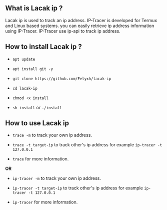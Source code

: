 ## What is Lacak ip ?

Lacak ip is used to track an ip address. IP-Tracer is developed for Termux and Linux based systems. you can easily retrieve ip address information using IP-Tracer. IP-Tracer use ip-api to track ip address.



## How to install Lacak ip ?

* `apt update`

* `apt install git -y`

* `git clone https://github.com/Felyxh/lacak-ip`

* `cd lacak-ip`

* `chmod +x install`

* `sh install` or `./install`


## How to use Lacak ip

* `trace -m` to track your own ip address.

* `trace -t target-ip` to track other's ip address for example `ip-tracer -t 127.0.0.1`

* `trace` for more information.

**OR**

* `ip-tracer -m` to track your own ip address.

* `ip-tracer -t target-ip` to track other's ip address for example `ip-tracer -t 127.0.0.1`

* `ip-tracer` for more information.

